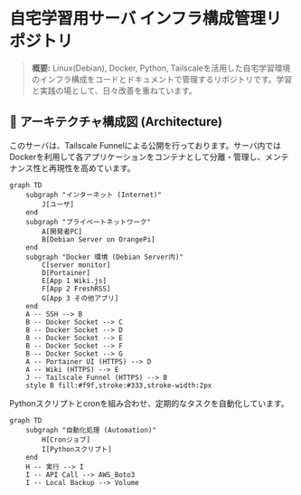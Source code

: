 # 自宅学習用サーバ インフラ構成管理リポジトリ

> **概要:** Linux(Debian), Docker, Python, Tailscaleを活用した自宅学習環境のインフラ構成をコードとドキュメントで管理するリポジトリです。学習と実践の場として、日々改善を重ねています。

## 📖 アーキテクチャ構成図 (Architecture)

このサーバは、Tailscale Funnelによる公開を行っております。サーバ内ではDockerを利用して各アプリケーションをコンテナとして分離・管理し、メンテナンス性と再現性を高めています。

```mermaid
graph TD
    subgraph "インターネット (Internet)"
        J[ユーザ]
    end
    subgraph "プライベートネットワーク"
        A[開発者PC]
        B[Debian Server on OrangePi]
    end
    subgraph "Docker 環境 (Debian Server内)"
        C[server monitor]
        D[Portainer]
        E[App 1 Wiki.js]
        F[App 2 FreshRSS]
        G[App 3 その他アプリ]
    end
    A -- SSH --> B
    B -- Docker Socket --> C
    B -- Docker Socket --> D
    B -- Docker Socket --> E
    B -- Docker Socket --> F
    B -- Docker Socket --> G
    A -- Portainer UI (HTTPS) --> D
    A -- Wiki (HTTPS) --> E
    J -- Tailscale Funnel (HTTPS) --> B
    style B fill:#f9f,stroke:#333,stroke-width:2px
```

Pythonスクリプトとcronを組み合わせ、定期的なタスクを自動化しています。

```mermaid
graph TD
    subgraph "自動化処理 (Automation)"
        H[Cronジョブ]
        I[Pythonスクリプト]
    end
    H -- 実行 --> I
    I -- API Call --> AWS_Boto3
    I -- Local Backup --> Volume
```
